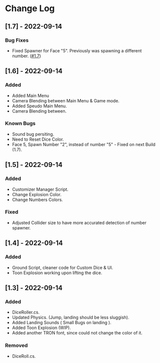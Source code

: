 # Change Log

<a name="v0.15.1"></a>
## [1.7] - 2022-09-14
### Bug Fixes
- Fixed Spawner for Face "5". Previously was spawning a different number. ([#1.7](https://github.com/Noir-Road/Dice-Simulator/commit/83bf95a5b153727ee0ef1d2ee2e5a6761b945830))

<a name="v0.15.1"></a>
## [1.6] - 2022-09-14
### Added
- Added Main Menu
- Camera Blending between Main Menu & Game mode.
- Added Speudo Main Menu.
- Camera Blending between.
### Known Bugs
- Sound bug persiting.
- Need to Reset Dice Color.
- Face 5, Spawn Number "2", instead of number "5" - Fixed on next Build (1.7).

<a name="v0.15.1"></a>
## [1.5] - 2022-09-14
### Added
- Customizer Manager Script.
- Change Explosion Color.
- Change Numbers Colors.
### Fixed
- Adjusted Collider size to have more accurated detection of number spawner.

<a name="v0.15.1"></a>
## [1.4] - 2022-09-14
### Added
- Ground Script, cleaner code for Custom Dice & UI.
- Toon Explosion working upon lifting the dice.

<a name="v0.15.1"></a>
## [1.3] - 2022-09-14
### Added
- DiceRoller.cs.
- Updated Physics. (Jump, landing should be less sluggish).
- Added Landing Sounds ( Small Bugs on landing ).
- Added Toon Explosion (WIP).
- Added another TRON font, since could not change the color of it.
### Removed
- DiceRoll.cs.